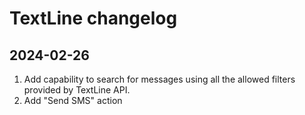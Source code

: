 # TextLine changelog

## 2024-02-26

1. Add capability to search for messages using all the allowed filters provided by TextLine API.
2. Add "Send SMS" action